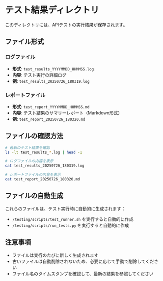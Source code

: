 # テスト結果ディレクトリ

このディレクトリには、APIテストの実行結果が保存されます。

## ファイル形式

### ログファイル
- **形式**: `test_results_YYYYMMDD_HHMMSS.log`
- **内容**: テスト実行の詳細ログ
- **例**: `test_results_20250726_180319.log`

### レポートファイル
- **形式**: `test_report_YYYYMMDD_HHMMSS.md`
- **内容**: テスト結果のサマリーレポート（Markdown形式）
- **例**: `test_report_20250726_180320.md`

## ファイルの確認方法

```bash
# 最新のテスト結果を確認
ls -lt test_results_*.log | head -1

# ログファイルの内容を表示
cat test_results_20250726_180319.log

# レポートファイルの内容を表示
cat test_report_20250726_180320.md
```

## ファイルの自動生成

これらのファイルは、テスト実行時に自動的に生成されます：

- `/testing/scripts/test_runner.sh` を実行すると自動的に作成
- `/testing/scripts/run_tests.py` を実行すると自動的に作成

## 注意事項

- ファイルは実行のたびに新しく生成されます
- 古いファイルは自動削除されないため、必要に応じて手動で削除してください
- ファイル名のタイムスタンプを確認して、最新の結果を参照してください